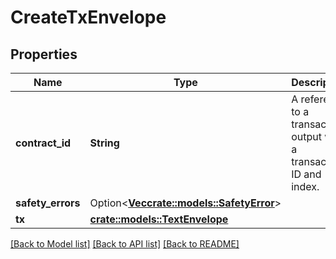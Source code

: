 # CreateTxEnvelope

## Properties

Name | Type | Description | Notes
------------ | ------------- | ------------- | -------------
**contract_id** | **String** | A reference to a transaction output with a transaction ID and index. | 
**safety_errors** | Option<[**Vec<crate::models::SafetyError>**](SafetyError.md)> |  | [optional]
**tx** | [**crate::models::TextEnvelope**](TextEnvelope.md) |  | 

[[Back to Model list]](../README.md#documentation-for-models) [[Back to API list]](../README.md#documentation-for-api-endpoints) [[Back to README]](../README.md)


